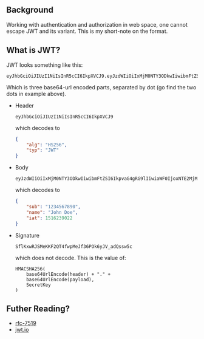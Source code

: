 ## Background

Working with authentication and authorization in web space, one cannot escape JWT and its variant.
This is my short-note on the format.

## What is JWT?

JWT looks something like this: 

```
eyJhbGciOiJIUzI1NiIsInR5cCI6IkpXVCJ9.eyJzdWIiOiIxMjM0NTY3ODkwIiwibmFtZSI6IkpvaG4gRG9lIiwiaWF0IjoxNTE2MjM5MDIyfQ.SflKxwRJSMeKKF2QT4fwpMeJf36POk6yJV_adQssw5c
```

Which is three base64-url encoded parts, separated by dot (go find the two dots in example above).

* Header
    ```
    eyJhbGciOiJIUzI1NiIsInR5cCI6IkpXVCJ9
    ```
    which decodes to
    ```json
    {
        "alg": "HS256",
        "typ": "JWT"
    }
    ```
* Body
    ```
    eyJzdWIiOiIxMjM0NTY3ODkwIiwibmFtZSI6IkpvaG4gRG9lIiwiaWF0IjoxNTE2MjM5MDIyfQ
    ```
    which decodes to
    ```json
    {
        "sub": "1234567890",
        "name": "John Doe",
        "iat": 1516239022
    }
    ```
* Signature
    ```
    SflKxwRJSMeKKF2QT4fwpMeJf36POk6yJV_adQssw5c
    ```
    which does not decode. This is the value of:
    ```
    HMACSHA256(
        base64UrlEncode(header) + "." +
        base64UrlEncode(payload),
        SecretKey
    )
    ```

## Futher Reading?
* [rfc-7519](https://www.rfc-editor.org/rfc/rfc7519.html)
* [jwt.io](https://jwt.io)